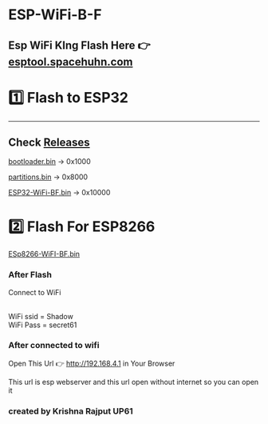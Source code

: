 # ESP-WiFi-B-F
Esp WiFi KIng
Flash Here 👉 <a href="https://esptool.spacehuhn.com/">esptool.spacehuhn.com</a>
---
# 1️⃣ Flash to ESP32
---
 Check <a href="https://github.com/esp32king/ESP-WiFi-B-F/releases">Releases</a>
 ---

 
<a href="https://github.com/esp32king/ESP-WiFi-B-F/releases/download/ESP32-WiFi-BF/bootloader.bin">bootloader.bin</a> → 0x1000

<a href="https://github.com/esp32king/ESP-WiFi-B-F/releases/download/ESP32-WiFi-BF/partitions.bin">partitions.bin</a> → 0x8000

<a href="https://github.com/esp32king/ESP-WiFi-B-F/releases/download/ESP32-WiFi-BF/Esp32-BF.bin">ESP32-WiFi-BF.bin</a> → 0x10000


# 2️⃣ Flash For ESP8266

<a href="https://github.com/esp32king/ESP-WiFi-B-F/raw/refs/heads/main/ESP8266/Esp8266-BF.bin">ESp8266-WiFI-BF.bin</a>


### After Flash

Connect to WiFi 

<br>WiFi ssid = Shadow </br>
WiFi Pass = secret61

### After connected to wifi 

Open This Url 👉 http://192.168.4.1   in Your Browser 

This url is esp webserver and this url open without internet so you can open it


### created by Krishna Rajput UP61




